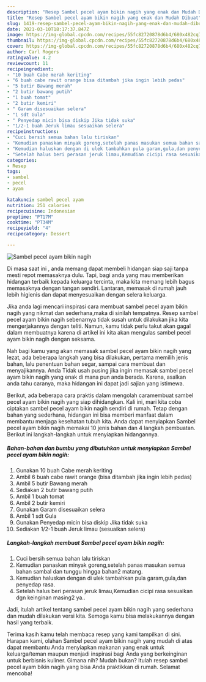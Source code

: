 ```yaml
---
description: "Resep Sambel pecel ayam bikin nagih yang enak dan Mudah Dibuat"
title: "Resep Sambel pecel ayam bikin nagih yang enak dan Mudah Dibuat"
slug: 1419-resep-sambel-pecel-ayam-bikin-nagih-yang-enak-dan-mudah-dibuat
date: 2021-03-10T18:17:37.847Z
image: https://img-global.cpcdn.com/recipes/55fc82720878d6b4/680x482cq70/sambel-pecel-ayam-bikin-nagih-foto-resep-utama.jpg
thumbnail: https://img-global.cpcdn.com/recipes/55fc82720878d6b4/680x482cq70/sambel-pecel-ayam-bikin-nagih-foto-resep-utama.jpg
cover: https://img-global.cpcdn.com/recipes/55fc82720878d6b4/680x482cq70/sambel-pecel-ayam-bikin-nagih-foto-resep-utama.jpg
author: Carl Rogers
ratingvalue: 4.2
reviewcount: 11
recipeingredient:
- "10 buah Cabe merah keriting"
- "6 buah cabe rawit orange bisa ditambah jika ingin lebih pedas"
- "5 butir Bawang merah"
- "2 butir bawang putih"
- "1 buah tomat"
- "2 butir kemiri"
- " Garam disesuaikan selera"
- "1 sdt Gula"
- " Penyedap micin bisa diskip Jika tidak suka"
- "1/2-1 buah Jeruk limau sesuaikan selera"
recipeinstructions:
- "Cuci bersih semua bahan lalu tiriskan"
- "Kemudian panaskan minyak goreng,setelah panas masukan semua bahan sambal dan tunggu hingga bahan2 matang."
- "Kemudian haluskan dengan di ulek tambahkan pula garam,gula,dan penyedap rasa."
- "Setelah halus beri perasan jeruk limau,Kemudian cicipi rasa sesuaikan dgn keinginan masing2 ya.."
categories:
- Resep
tags:
- sambel
- pecel
- ayam

katakunci: sambel pecel ayam 
nutrition: 251 calories
recipecuisine: Indonesian
preptime: "PT17M"
cooktime: "PT34M"
recipeyield: "4"
recipecategory: Dessert

---
```



![Sambel pecel ayam bikin nagih](https://img-global.cpcdn.com/recipes/55fc82720878d6b4/680x482cq70/sambel-pecel-ayam-bikin-nagih-foto-resep-utama.jpg)

Di masa  saat ini , anda memang dapat membeli hidangan siap saji tanpa mesti repot memasaknya dulu. Tapi, bagi anda yang mau memberikan hidangan terbaik kepada keluarga tercinta, maka kita memang lebih bagus memasaknya dengan tangan sendiri. Lantaran, memasak di rumah jauh lebih higienis dan dapat menyesuaikan dengan selera keluarga.

Jika anda lagi mencari inspirasi cara membuat sambel pecel ayam bikin nagih yang nikmat dan sederhana,maka di sinilah tempatnya. Resep sambel pecel ayam bikin nagih  sebenarnya tidak susah untuk dilakukan jika kita mengerjakannya dengan teliti. Namun, kamu tidak perlu takut akan gagal dalam membuatnya 
karena di artikel ini kita akan mengulas sambel pecel ayam bikin nagih dengan seksama.  



Nah bagi kamu yang akan memasak sambel pecel ayam bikin nagih yang lezat, ada beberapa langkah yang bisa dilakukan, pertama memilih jenis bahan, lalu penentuan bahan segar, sampai cara membuat dan menyajikannya. Anda Tidak usah pusing jika ingin memasak sambel pecel ayam bikin nagih yang enak di mana pun anda berada. Karena, asalkan anda  tahu caranya, maka hidangan ini dapat jadi sajian yang istimewa.

Berikut, ada beberapa cara praktis  dalam mengolah caramembuat sambel pecel ayam bikin nagih yang siap dihidangkan. Kali ini, mari kita coba ciptakan sambel pecel ayam bikin nagih sendiri di rumah. Tetap dengan bahan yang sederhana, hidangan ini bisa memberi manfaat dalam membantu menjaga kesehatan tubuh kita. Anda dapat menyiapkan Sambel pecel ayam bikin nagih memakai 10 jenis bahan dan 4 langkah pembuatan. Berikut ini langkah-langkah untuk menyiapkan hidangannya.

<!--inarticleads1-->

##### Bahan-bahan dan bumbu yang dibutuhkan untuk menyiapkan Sambel pecel ayam bikin nagih:

1. Gunakan 10 buah Cabe merah keriting
1. Ambil 6 buah cabe rawit orange (bisa ditambah jika ingin lebih pedas)
1. Ambil 5 butir Bawang merah
1. Sediakan 2 butir bawang putih
1. Ambil 1 buah tomat
1. Ambil 2 butir kemiri
1. Gunakan  Garam disesuaikan selera
1. Ambil 1 sdt Gula
1. Gunakan  Penyedap micin bisa diskip Jika tidak suka
1. Sediakan 1/2-1 buah Jeruk limau (sesuaikan selera)




<!--inarticleads2-->

##### Langkah-langkah membuat Sambel pecel ayam bikin nagih:

1. Cuci bersih semua bahan lalu tiriskan
1. Kemudian panaskan minyak goreng,setelah panas masukan semua bahan sambal dan tunggu hingga bahan2 matang.
1. Kemudian haluskan dengan di ulek tambahkan pula garam,gula,dan penyedap rasa.
1. Setelah halus beri perasan jeruk limau,Kemudian cicipi rasa sesuaikan dgn keinginan masing2 ya..




Jadi, itulah artikel tentang  sambel pecel ayam bikin nagih  yang sederhana dan mudah dilakukan versi kita. Semoga kamu bisa melakukannya dengan hasil yang terbaik. 

Terima kasih kamu telah membaca resep yang kami tampilkan di sini. Harapan kami, olahan  Sambel pecel ayam bikin nagih yang mudah di atas dapat membantu Anda menyiapkan makanan yang enak untuk keluarga/teman maupun menjadi inspirasi bagi Anda yang berkeinginan untuk berbisnis kuliner. Gimana nih? Mudah bukan? Itulah resep sambel pecel ayam bikin nagih yang bisa Anda praktikkan di rumah. Selamat mencoba!

